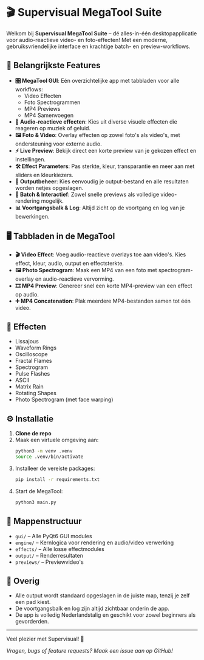 # 🎬 Supervisual MegaTool Suite

Welkom bij **Supervisual MegaTool Suite** – dé alles-in-één desktopapplicatie voor audio-reactieve video- en foto-effecten! Met een moderne, gebruiksvriendelijke interface en krachtige batch- en preview-workflows.

## 🚀 Belangrijkste Features

- **🎛️ MegaTool GUI**: Eén overzichtelijke app met tabbladen voor alle workflows:
  - Video Effecten
  - Foto Spectrogrammen
  - MP4 Previews
  - MP4 Samenvoegen
- **🎨 Audio-reactieve effecten**: Kies uit diverse visuele effecten die reageren op muziek of geluid.
- **🖼️ Foto & Video**: Overlay effecten op zowel foto's als video's, met ondersteuning voor externe audio.
- **⚡ Live Preview**: Bekijk direct een korte preview van je gekozen effect en instellingen.
- **🛠️ Effect Parameters**: Pas sterkte, kleur, transparantie en meer aan met sliders en kleurkiezers.
- **📂 Outputbeheer**: Kies eenvoudig je output-bestand en alle resultaten worden netjes opgeslagen.
- **🔄 Batch & Interactief**: Zowel snelle previews als volledige video-rendering mogelijk.
- **📊 Voortgangsbalk & Log**: Altijd zicht op de voortgang en log van je bewerkingen.

## 🖥️ Tabbladen in de MegaTool

- **🎬 Video Effect**: Voeg audio-reactieve overlays toe aan video's. Kies effect, kleur, audio, output en effectsterkte.
- **🖼️ Photo Spectrogram**: Maak een MP4 van een foto met spectrogram-overlay en audio-reactieve vervorming.
- **🎞️ MP4 Preview**: Genereer snel een korte MP4-preview van een effect op audio.
- **➕ MP4 Concatenation**: Plak meerdere MP4-bestanden samen tot één video.

## 🧩 Effecten

- Lissajous
- Waveform Rings
- Oscilloscope
- Fractal Flames
- Spectrogram
- Pulse Flashes
- ASCII
- Matrix Rain
- Rotating Shapes
- Photo Spectrogram (met face warping)

## ⚙️ Installatie

1. **Clone de repo**
2. Maak een virtuele omgeving aan:
   ```bash
   python3 -m venv .venv
   source .venv/bin/activate
   ```
3. Installeer de vereiste packages:
   ```bash
   pip install -r requirements.txt
   ```
4. Start de MegaTool:
   ```bash
   python3 main.py
   ```

## 📁 Mappenstructuur

- `gui/` – Alle PyQt6 GUI modules
- `engine/` – Kernlogica voor rendering en audio/video verwerking
- `effects/` – Alle losse effectmodules
- `output/` – Renderresultaten
- `previews/` – Previewvideo's

## 📝 Overig

- Alle output wordt standaard opgeslagen in de juiste map, tenzij je zelf een pad kiest.
- De voortgangsbalk en log zijn altijd zichtbaar onderin de app.
- De app is volledig Nederlandstalig en geschikt voor zowel beginners als gevorderden.

---

Veel plezier met Supervisual! 🎉

*Vragen, bugs of feature requests? Maak een issue aan op GitHub!*
